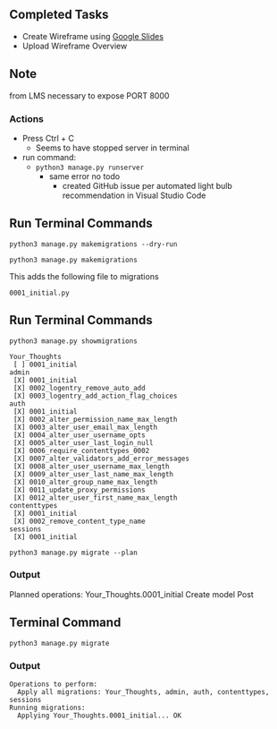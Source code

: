 ## Completed Tasks

- Create Wireframe using [Google Slides](https://www.google.com/slides/about/)
- Upload Wireframe Overview

## Note

from LMS 
necessary to expose PORT 8000

### Actions
- Press Ctrl + C
    - Seems to have stopped server in terminal
- run command:
    - `python3 manage.py runserver`
        - same error no todo
            - created GitHub issue 
                per automated light bulb recommendation
                in Visual Studio Code

## Run Terminal Commands

```
python3 manage.py makemigrations --dry-run
```

```
python3 manage.py makemigrations
```

This adds the following file to migrations

```
0001_initial.py
```

## Run Terminal Commands

```
python3 manage.py showmigrations
```

```
Your_Thoughts
 [ ] 0001_initial
admin
 [X] 0001_initial
 [X] 0002_logentry_remove_auto_add
 [X] 0003_logentry_add_action_flag_choices
auth
 [X] 0001_initial
 [X] 0002_alter_permission_name_max_length
 [X] 0003_alter_user_email_max_length
 [X] 0004_alter_user_username_opts
 [X] 0005_alter_user_last_login_null
 [X] 0006_require_contenttypes_0002
 [X] 0007_alter_validators_add_error_messages
 [X] 0008_alter_user_username_max_length
 [X] 0009_alter_user_last_name_max_length
 [X] 0010_alter_group_name_max_length
 [X] 0011_update_proxy_permissions
 [X] 0012_alter_user_first_name_max_length
contenttypes
 [X] 0001_initial
 [X] 0002_remove_content_type_name
sessions
 [X] 0001_initial
```

```
python3 manage.py migrate --plan
```

### Output
Planned operations:
Your_Thoughts.0001_initial
    Create model Post

## Terminal Command

```
python3 manage.py migrate
```

### Output

```
Operations to perform:
  Apply all migrations: Your_Thoughts, admin, auth, contenttypes, sessions
Running migrations:
  Applying Your_Thoughts.0001_initial... OK
```


